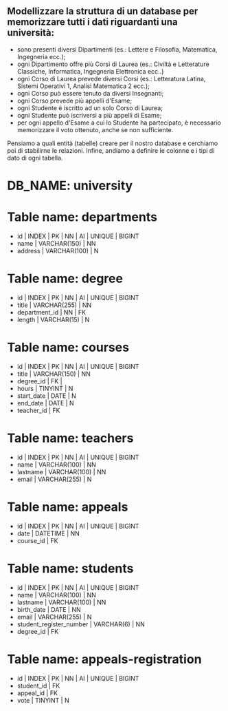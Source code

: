 ## Modellizzare la struttura di un database per memorizzare tutti i dati riguardanti una università:

- sono presenti diversi Dipartimenti (es.: Lettere e Filosofia, Matematica, Ingegneria ecc.);
- ogni Dipartimento offre più Corsi di Laurea (es.: Civiltà e Letterature Classiche, Informatica, Ingegneria Elettronica ecc..)
- ogni Corso di Laurea prevede diversi Corsi (es.: Letteratura Latina, Sistemi Operativi 1, Analisi Matematica 2 ecc.);
- ogni Corso può essere tenuto da diversi Insegnanti;
- ogni Corso prevede più appelli d'Esame;
- ogni Studente è iscritto ad un solo Corso di Laurea;
- ogni Studente può iscriversi a più appelli di Esame;
- per ogni appello d'Esame a cui lo Studente ha partecipato, è necessario memorizzare il voto ottenuto, anche se non sufficiente.


Pensiamo a quali entità (tabelle) creare per il nostro database e cerchiamo poi di stabilirne le relazioni. Infine, andiamo a definire le colonne e i tipi di dato di ogni tabella.

# DB_NAME: university

# Table name: departments
- id | INDEX | PK | NN | AI | UNIQUE | BIGINT
- name | VARCHAR(150) | NN
- address | VARCHAR(100) | N 
  
# Table name: degree 
- id | INDEX | PK | NN | AI | UNIQUE | BIGINT
- title | VARCHAR(255) | NN
- department_id | NN | FK
- length | VARCHAR(15) | N

# Table name: courses
- id | INDEX | PK | NN | AI | UNIQUE | BIGINT
- title | VARCHAR(150) | NN
- degree_id | FK | 
- hours | TINYINT | N
- start_date | DATE | N
- end_date | DATE | N
- teacher_id | FK

# Table name: teachers
- id | INDEX | PK | NN | AI | UNIQUE | BIGINT
- name | VARCHAR(100) | NN
- lastname | VARCHAR(100) | NN
- email | VARCHAR(255) | N

# Table name: appeals
- id | INDEX | PK | NN | AI | UNIQUE | BIGINT
- date | DATETIME | NN
- course_id | FK 

# Table name: students
- id | INDEX | PK | NN | AI | UNIQUE | BIGINT
- name | VARCHAR(100) | NN
- lastname | VARCHAR(100) | NN
- birth_date | DATE | NN 
- email | VARCHAR(255) | N
- student_register_number | VARCHAR(6) | NN 
- degree_id | FK  

# Table name: appeals-registration
- id | INDEX | PK | NN | AI | UNIQUE | BIGINT
- student_id | FK 
- appeal_id | FK 
- vote | TINYINT | N